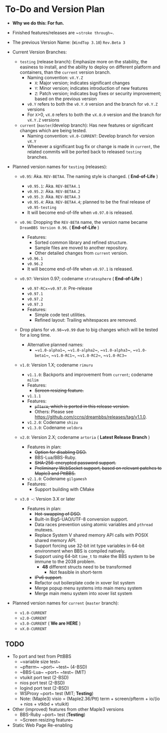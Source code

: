 # To-Do and Version Plan

- **Why we do this: For fun.**

- Finished features/releases are ~`stroke through`~.

- The previous Version Name: (`WindTop 3.10`) `Rev.Beta 3`

- Current Version Branches:
    - `testing` (release branch): Emphasize more on the stability, the easiness to install, and the ability to deploy on different platform and containers, than the `current` version branch.
        - Naming convention: `vX.Y.Z`
            - `X`: Major version; indicates significant changes
            - `Y`: Minor version; indicates introduction of new features
            - `Z`: Patch version; indicates bug fixes or security improvement; based on the previous version
        - `v0.Y` refers to both the `v0.Y.0` version and the branch for `v0.Y.Z` versions
        - For `X`>0, `vX.0` refers to both the `vX.0.0` version and the branch for `vX.Y.Z` versions
    - `current` (`master`/develop branch): Has new features or significant changes which are being tested.
        - Naming convention: `vX.0-CURRENT`: Develop branch for version `vX.Y`
        - Whenever a significant bug fix or change is made in `current`, the related commits will be ported back to released `testing` branches.

- Planned version names for `testing` (releases):

    - `v0.95`: Aka. `REV-BETA4`. The naming style is changed. ( **End-of-Life** )
        - `v0.95.1`: Aka. `REV-BETA4.1`
        - `v0.95.2`: Aka. `REV-BETA4.2`
        - `v0.95.3`: Aka. `REV-BETA4.3`
        - `v0.95.4`: Aka. `REV-BETA4.4`; planned to be the final release of `v0.95-testing`
        - It will become end-of-life when `v0.97.0` is released.

    - `v0.96`: Dropping the `REV-BETA` name, the version name became `DreamBBS Version 0.96`. ( **End-of-Life** )
        - Features: 
          - Sorted common library and refined structure.
          - Sample files are moved to another repository.
          - Other detailed changes from `current` version.
        - `v0.96.1`
        - `v0.96.2`
        - It will become end-of-life when `v0.97.1` is released.

    - `v0.97`: Version 0.97; codename `stratosphere` ( **End-of-Life** )
        - `v0.97-RCx`~`v0.97.0`: Pre-release
        - `v0.97.1`
        - `v0.97.2`
        - `v0.97.3`
        - Features:
          - Simple code test utilities.
          - Refined layout: Trailing whitespaces are removed.

    - Drop plans for `v0.98`~`v0.99` due to big changes which will be tested for a long time.
        - Alternative planned names:
          - ~`v1.0-alpha1`~, ~`v1.0-alpha2`~, ~`v1.0-alpha3`~, ~`v1.0-beta1`~, ~`v1.0-RC1`~, ~`v1.0-RC2`~, ~`v1.0-RC3`~

    - `v1.0`: Version 1.X; codename `rimuru`
        - `v1.1.0`: Backports and improvement from `current`; codename `milim`
        - Features:
          - ~~Screen resizing feature.~~
        - `v1.1.1`
        - Features:
          - ~~`pfterm`, which is ported in this release version.~~
          - Others: Please see <https://github.com/ccns/dreambbs/releases/tag/v1.1.0>.
        - `v1.2.0`: Codename `shizu`
        - `v1.3.0`: Codename `veldora`

    - `v2.0`: Version 2.X; codename `artoria` ( **Latest Release Branch** )
        - Features in plan:
          - ~~Option for disabling DSO.~~
          - BBS-Lua/BBS-Ruby.
          - ~~SHA-256-encrypted password support.~~
          - ~~Preliminary WebSocket support, based on relevant patches to Maple3 and PttBBS.~~
        - `v2.1.0`: Codename `gilgamesh`
        - Features:
          - Support building with CMake

    - `v3.0 ~`: Version 3.X or later
        - Features in plan:
          - ~~Hot-swapping of DSO.~~
          - Built-in Big5-UAO/UTF-8 conversion support.
          - Data races prevention using atomic variables and `pthread` mutexes.
          - Replace System V shared memory API calls with POSIX shared memory API.
          - Support forcing use 32-bit int type variables in 64-bit environment when BBS is compiled natively.
          - Support using 64-bit `time_t` to make the BBS system to be immune to the 2038 problem.
              - **48** different structs need to be transformed
                  - Not feasible in short-term
          - ~~IPv6 support.~~
          - Refactor out boilerplate code in xover list system
          - Merge popup menu systems into main menu system
          - Merge main menu system into xover list system

- Planned version names for `current` (`master` branch):
    - `v1.0-CURRENT`
    - `v2.0-CURRENT`
    - `v3.0-CURRENT` ( **We are HERE** )
    - `vX.0-CURRENT`

## TODO
- To port and test from PttBBS
    - ~variable size test~
    - ~pfterm~ ~port~ ~test~ (4-BSD)
    - ~BBS-Lua~ ~port~ ~test~ (MIT)
    - vtuikit port test (2-BSD)
    - nios port test (2-BSD)
    - logind port test (2-BSD)
    - WSProxy ~port~ test (MIT; **Testing**)
    - Note: (Maple3) visio = (Maple2.36/Ptt) term + screen/pfterm + io/(io + nios + vtkbd + vtuikit)
- Other (improved) features from other Maple3 versions
    - BBS-Ruby ~port~ test (**Testing**)
    - ~Screen resizing feature~
- Static Web Page Re-enabling
